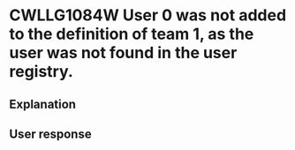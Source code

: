 # CWLLG1084W User 0 was not added to the definition of team 1, as the user was not found in the user registry.

## Explanation

## User response